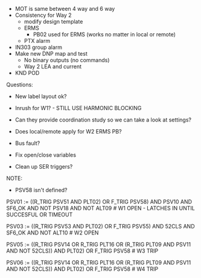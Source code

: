 - MOT is same between 4 way and 6 way
- Consistency for Way 2
	- modify design template
	- ERMS
		- PB02 used for ERMS (works no matter in local or remote)
	- PTX alarm
- IN303 group alarm
- Make new DNP map and test
	- No binary outputs (no commands)
	- Way 2 LEA and current
- KND POD

Questions:
- New label layout ok?
- Inrush for W1? - STILL USE HARMONIC BLOCKING
- Can they provide coordination study so we can take a look at settings?
- Does local/remote apply for W2 ERMS PB?
- Bus fault?

- Fix open/close variables
- Clean up SER triggers?

NOTE:
- PSV58 isn't defined?





PSV01 := ((R_TRIG PSV51 AND PLT02) OR F_TRIG PSV58) AND PSV10 AND SF6_OK AND NOT PSV18 AND NOT ALT09 # W1 OPEN - LATCHES IN UNTIL SUCCESFUL OR TIMEOUT

PSV03 := ((R_TRIG PSV53 AND PLT02) OR F_TRIG PSV55) AND 52CLS AND SF6_OK AND NOT ALT10 # W2 OPEN

PSV05 := ((R_TRIG PSV14 OR R_TRIG PLT16 OR (R_TRIG PLT09 AND PSV11 AND NOT 52CLS)) AND PLT02) OR F_TRIG PSV58 # W3 TRIP

PSV06 := ((R_TRIG PSV14 OR R_TRIG PLT16 OR (R_TRIG PLT09 AND PSV11 AND NOT 52CLS)) AND PLT02) OR F_TRIG PSV58 # W4 TRIP
